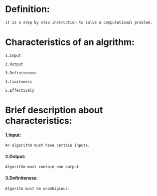 # Definition:
    it is a step by step instruction to solve a computational problem.

# Characteristics of an algrithm:
    1.Input   

    2.Output

    3.Definiteness

    4.finiteness

    5.Effectively


# Brief description about characteristics:   

   #### 1.Input:
    An algorithm must have certain inputs.

   #### 2.Output:
    Algorithm must contain one output.

   #### 3.Definiteness:
    Algoritm must be unambigious. 